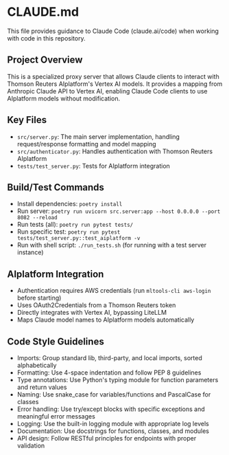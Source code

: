 # CLAUDE.md

This file provides guidance to Claude Code (claude.ai/code) when working with code in this repository.

## Project Overview
This is a specialized proxy server that allows Claude clients to interact with Thomson Reuters AIplatform's Vertex AI models. It provides a mapping from Anthropic Claude API to Vertex AI, enabling Claude Code clients to use AIplatform models without modification.

## Key Files
- `src/server.py`: The main server implementation, handling request/response formatting and model mapping
- `src/authenticator.py`: Handles authentication with Thomson Reuters AIplatform
- `tests/test_server.py`: Tests for AIplatform integration

## Build/Test Commands
- Install dependencies: `poetry install`
- Run server: `poetry run uvicorn src.server:app --host 0.0.0.0 --port 8082 --reload`
- Run tests (all): `poetry run pytest tests/`
- Run specific test: `poetry run pytest tests/test_server.py::test_aiplatform -v`
- Run with shell script: `./run_tests.sh` (for running with a test server instance)

## AIplatform Integration
- Authentication requires AWS credentials (run `mltools-cli aws-login` before starting)
- Uses OAuth2Credentials from a Thomson Reuters token
- Directly integrates with Vertex AI, bypassing LiteLLM
- Maps Claude model names to AIplatform models automatically

## Code Style Guidelines
- Imports: Group standard lib, third-party, and local imports, sorted alphabetically
- Formatting: Use 4-space indentation and follow PEP 8 guidelines
- Type annotations: Use Python's typing module for function parameters and return values
- Naming: Use snake_case for variables/functions and PascalCase for classes
- Error handling: Use try/except blocks with specific exceptions and meaningful error messages
- Logging: Use the built-in logging module with appropriate log levels
- Documentation: Use docstrings for functions, classes, and modules
- API design: Follow RESTful principles for endpoints with proper validation